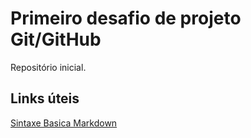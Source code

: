 # Primeiro desafio de projeto Git/GitHub 
Repositório inicial.

## Links úteis
[Sintaxe Basica Markdown](https://www.markdownguide.org/basic-syntax/)
